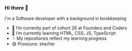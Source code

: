 ### Hi there 👋
I'm a Software developer with a background in bookkeeping
- 🔭 I’m currently part of cohort 26 at Founders and Coders
- 🌱 I’m currently learning HTML, CSS, JS, TypeScript
- ✨ My repositories reflect my learning progress
- 😄 Pronouns: she/her

<!--
**nataliarusu/nataliarusu** is a ✨ _special_ ✨ repository because its `README.md` (this file) appears on your GitHub profile.

Here are some ideas to get you started:
- 💬 Ask me for cooperation and I will be happy to help



-->
